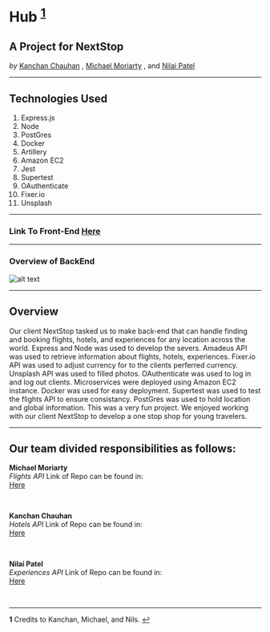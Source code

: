 # Hub <sup id="a1">[1](#f1)</sup>
## A Project for NextStop
*by*
[Kanchan Chauhan](https://github.com/kc127)
,
[Michael Moriarty](https://github.com/MichaelRMoriarty)
, and
[Nilai Patel](https://github.com/nilaip96)

---



## Technologies Used
1. Express.js
2. Node
3. PostGres
4. Docker
5. Artillery
6. Amazon EC2
7. Jest
8. Supertest
9. OAuthenticate
10. Fixer.io
11. Unsplash

---

### Link To Front-End [Here](https://github.com/Magnetic-Mediterranean/nextstop_client)

---

### Overview of BackEnd
![alt text](https://user-images.githubusercontent.com/74117524/114285369-76009700-9a0b-11eb-848e-e9aac9d5d786.png)

---

## Overview
Our client NextStop tasked us to make back-end that can handle finding and booking flights, hotels, and experiences for any location across the world. Express and Node was used to develop the severs. Amadeus API was used to retrieve information about flights, hotels, experiences. Fixer.io API was used to adjust currency for to the clients perferred currency. Unsplash API was used to filled photos. OAuthenticate was used to log in and log out clients. Microservices were deployed using Amazon EC2 instance. Docker was used for easy deployment. Supertest was used to test the flights API to ensure consistancy. PostGres was used to hold location and global information. This was a very fun project. We enjoyed working with our client NextStop to develop a one stop shop for young travelers.

---

## Our team divided responsibilities as follows:

**Michael Moriarty**\
*Flights API*
Link of Repo can be found in:\
[Here](https://github.com/Magnetic-Mediterranean/FlightsAPI)

<br>

**Kanchan Chauhan**\
*Hotels API*
Link of Repo can be found in:\
[Here](https://github.com/Magnetic-Mediterranean/HotelsAPI)

<br>

**Nilai Patel**\
*Experiences API*
Link of Repo can be found in:\
[Here](https://github.com/10-dapper-dogwood/ProductsAPI)

<br>

---

<b id="f1">1</b> Credits to Kanchan, Michael, and Nils. [↩](#a1)
